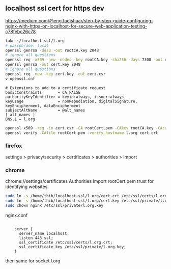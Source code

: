 ## localhost ssl cert for https dev

https://medium.com/@eng.fadishaar/step-by-step-guide-configuring-nginx-with-https-on-localhost-for-secure-web-application-testing-c78febc26c78

```sh
take ~/localhost-ssl/l.org
# passphrase: local
openssl genrsa -des3 -out rootCA.key 2048
# ignore all questions
openssl req -x509 -new -nodes -key rootCA.key -sha256 -days 7300 -out rootCert.pem
openssl genrsa -out cert.key 2048
# ignore all questions
openssl req -new -key cert.key -out cert.csr
v openssl.cnf
```

```
# Extensions to add to a certificate request
basicConstraints       = CA:FALSE
authorityKeyIdentifier = keyid:always, issuer:always
keyUsage               = nonRepudiation, digitalSignature, keyEncipherment, dataEncipherment
subjectAltName         = @alt_names
[ alt_names ]
DNS.1 = l.org
```

```sh
openssl x509 -req -in cert.csr -CA rootCert.pem -CAkey rootCA.key -CAcreateserial -out cert.crt -days 7300 -sha256 -extfile openssl.cnf
openssl verify -CAfile rootCert.pem -verify_hostname l.org cert.crt
```

### firefox

settings > privacy/security > certificates > authorities > import

### chrome

chrome://settings/certificates
Authorities
Import rootCert.pem
trust for identifying websites

```sh
sudo ln -s /home/thib/localhost-ssl/l.org/cert.crt /etc/ssl/certs/l.org.crt
sudo ln -s /home/thib/localhost-ssl/l.org/cert.key /etc/ssl/private/l.org.key
sudo chown nginx /etc/ssl/private/l.org.key
```

nginx.conf

```

    server {
      server_name localhost;
      listen 443 ssl;
      ssl_certificate /etc/ssl/certs/l.org.crt;
      ssl_certificate_key /etc/ssl/private/l.org.key;
    }
```

then same for socket.l.org
